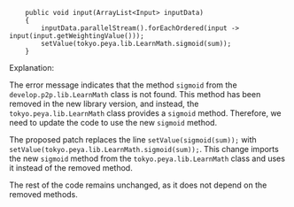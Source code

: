 ```
    public void input(ArrayList<Input> inputData)
    {
        inputData.parallelStream().forEachOrdered(input -> input(input.getWeightingValue()));
        setValue(tokyo.peya.lib.LearnMath.sigmoid(sum));
    }
```

Explanation:

The error message indicates that the method `sigmoid` from the `develop.p2p.lib.LearnMath` class is not found. This method has been removed in the new library version, and instead, the `tokyo.peya.lib.LearnMath` class provides a `sigmoid` method. Therefore, we need to update the code to use the new `sigmoid` method.

The proposed patch replaces the line `setValue(sigmoid(sum));` with `setValue(tokyo.peya.lib.LearnMath.sigmoid(sum));`. This change imports the new `sigmoid` method from the `tokyo.peya.lib.LearnMath` class and uses it instead of the removed method.

The rest of the code remains unchanged, as it does not depend on the removed methods.